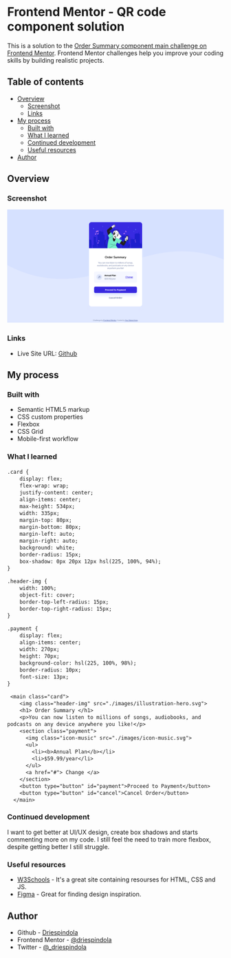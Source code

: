# Frontend Mentor - QR code component solution

This is a solution to the [Order Summary component main challenge on Frontend Mentor](https://driespindola.github.io/Front-End-Mentor-Challenge-Order-Summary-using-HTML-and-CSS/). Frontend Mentor challenges help you improve your coding skills by building realistic projects. 

## Table of contents

- [Overview](#overview)
  - [Screenshot](#screenshot)
  - [Links](#links)
- [My process](#my-process)
  - [Built with](#built-with)
  - [What I learned](#what-i-learned)
  - [Continued development](#continued-development)
  - [Useful resources](#useful-resources)
- [Author](#author)

## Overview

### Screenshot

![](images/screenshot.png)


### Links

- Live Site URL: [Github](https://driespindola.github.io/Front-End-Mentor-Challenge-Order-Summary-using-HTML-and-CSS/)

## My process

### Built with

- Semantic HTML5 markup
- CSS custom properties
- Flexbox
- CSS Grid
- Mobile-first workflow

### What I learned


```
.card {
    display: flex;
    flex-wrap: wrap;
    justify-content: center;
    align-items: center;
    max-height: 534px;
    width: 335px;
    margin-top: 80px;
    margin-bottom: 80px;
    margin-left: auto;
    margin-right: auto;
    background: white;
    border-radius: 15px;
    box-shadow: 0px 20px 12px hsl(225, 100%, 94%);
}
```
```
.header-img {
    width: 100%;
    object-fit: cover;
    border-top-left-radius: 15px;
    border-top-right-radius: 15px;
}
```
```
.payment {
    display: flex;
    align-items: center;
    width: 270px;
    height: 70px;
    background-color: hsl(225, 100%, 98%);
    border-radius: 10px;
    font-size: 13px;
}
```
```
 <main class="card">
    <img class="header-img" src="./images/illustration-hero.svg">
    <h1> Order Summary </h1>
    <p>You can now listen to millions of songs, audiobooks, and podcasts on any device anywhere you like!</p>
    <section class="payment">
      <img class="icon-music" src="./images/icon-music.svg">
      <ul>
        <li><b>Annual Plan</b></li>
        <li>$59.99/year</li>
      </ul>  
      <a href="#"> Change </a>    
    </section>
    <button type="button" id="payment">Proceed to Payment</button>
    <button type="button" id="cancel">Cancel Order</button>
  </main>
```

### Continued development

I want to get better at UI/UX design, create box shadows and starts commenting more on my code. I still feel the need to train more flexbox, despite getting better I still struggle.


### Useful resources

- [W3Schools](https://www.w3schools.com) - It's a great site containing resourses for HTML, CSS and JS.
- [Figma](https://www.figma.com/) - Great for finding design inspiration.


## Author

- Github - [Driespindola](https://www.your-site.com)
- Frontend Mentor - [@driespindola](https://www.frontendmentor.io/profile/driespindola)
- Twitter - [@_driespindola](https://twitter.com/_driespindola)
